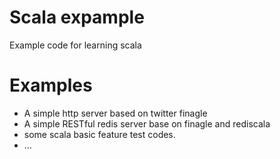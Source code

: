 Scala expample
========

Example code for learning scala

Examples
========
 * A simple http server based on twitter finagle
 * A simple RESTful redis server base on finagle and rediscala
 * some scala basic feature test codes.
 * ...
 
 
 
 